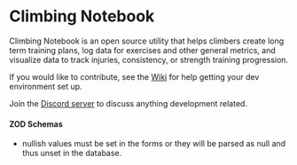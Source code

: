 # Climbing Notebook

Climbing Notebook is an open source utility that helps climbers create long term training plans, log data for exercises and other general metrics, and visualize data to track injuries, consistency, or strength training progression.

If you would like to contribute, see the [Wiki](https://github.com/diericx/climbing_notebook/wiki) for help getting your dev environment set up.

Join the [Discord server](https://discord.gg/qUWvsjKr3F) to discuss anything development related.

#### ZOD Schemas

- nullish values must be set in the forms or they will be parsed as null and thus unset
  in the database.
